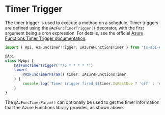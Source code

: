# Timer Trigger
The timer trigger is used to execute a method on a schedule. Timer triggers are defined using the `@AzFuncTimerTrigger()` decorator, with the first argument being a cron expression. For details, see the official [Azure Functions Timer Trigger documentation](https://docs.microsoft.com/en-us/azure/azure-functions/functions-bindings-timer?tabs=javascript#usage).
```typescript
import { Api, AzFuncTimerTrigger, IAzureFunctionsTimer } from 'ts-api-decorators-azure-function';

@Api
class MyApi {
	@AzFuncTimerTrigger('*/5 * * * * *')
	timer(
		@AzFuncTimerParam() timer: IAzureFunctionsTimer,
	) {
		console.log(`Timer trigger fired ${timer.IsPastDue ? 'off' : 'on'} schedule.`);
	}
}
```

The `@AzFuncTimerParam()` can optionally be used to get the timer information that the Azure Functions library provides, as shown above.